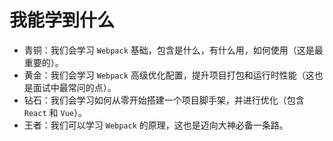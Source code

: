# 我能学到什么

- 青铜：我们会学习 `Webpack` 基础，包含是什么，有什么用，如何使用（这是最重要的）。
- 黄金：我们会学习 `Webpack` 高级优化配置，提升项目打包和运行时性能（这也是面试中最常问的点）。
- 钻石：我们会学习如何从零开始搭建一个项目脚手架，并进行优化（包含 `React` 和 `Vue`）。
- 王者：我们可以学习 `Webpack` 的原理，这也是迈向大神必备一条路。
